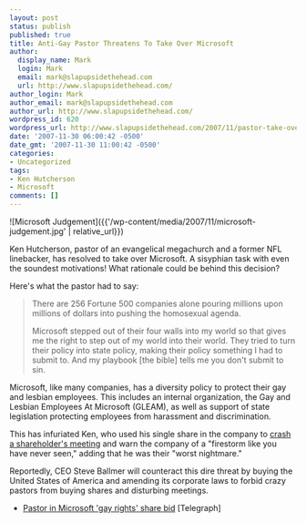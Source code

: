 ```yaml
---
layout: post
status: publish
published: true
title: Anti-Gay Pastor Threatens To Take Over Microsoft
author:
  display_name: Mark
  login: Mark
  email: mark@slapupsidethehead.com
  url: http://www.slapupsidethehead.com/
author_login: Mark
author_email: mark@slapupsidethehead.com
author_url: http://www.slapupsidethehead.com/
wordpress_id: 620
wordpress_url: http://www.slapupsidethehead.com/2007/11/pastor-take-over-microsoft/
date: '2007-11-30 06:00:42 -0500'
date_gmt: '2007-11-30 11:00:42 -0500'
categories:
- Uncategorized
tags:
- Ken Hutcherson
- Microsoft
comments: []
---
```

![Microsoft Judgement]({{'/wp-content/media/2007/11/microsoft-judgement.jpg' | relative_url}})

Ken Hutcherson, pastor of an evangelical megachurch and a former NFL linebacker, has resolved to take over Microsoft. A sisyphian task with even the soundest motivations! What rationale could be behind this decision?

Here's what the pastor had to say:

> There are 256 Fortune 500 companies alone pouring millions upon millions of dollars into pushing the homosexual agenda.
> 
> Microsoft stepped out of their four walls into my world so that gives me the right to step out of my world into their world. They tried to turn their policy into state policy, making their policy something I had to submit to. And my playbook [the bible] tells me you don't submit to sin.

Microsoft, like many companies, has a diversity policy to protect their gay and lesbian employees. This includes an internal organization, the Gay and Lesbian Employees At Microsoft (GLEAM), as well as support of state legislation protecting employees from harassment and discrimination.

This has infuriated Ken, who used his single share in the company to [crash a shareholder's meeting](http://www.youtube.com/watch?v=RfipBdlTDVE "And there's footage!") and warn the company of a "firestorm like you have never seen," adding that he was their "worst nightmare."

Reportedly, CEO Steve Ballmer will counteract this dire threat by buying the United States of America and amending its corporate laws to forbid crazy pastors from buying shares and disturbing meetings.

- [Pastor in Microsoft 'gay rights' share bid](http://www.telegraph.co.uk/news/main.jhtml?xml=/news/2007/11/16/wmicro116.xml) [Telegraph]
